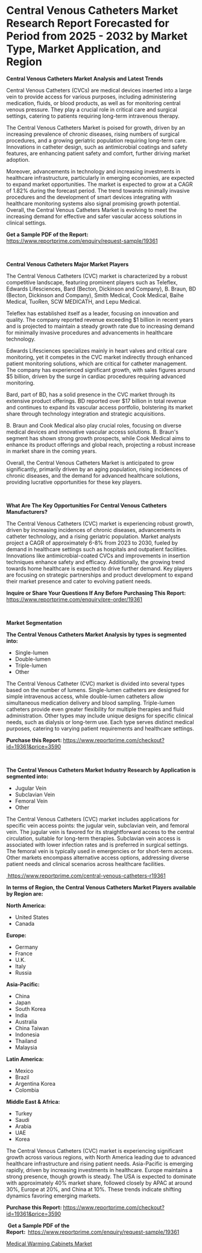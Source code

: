 <p><h1>Central Venous Catheters Market Research Report Forecasted for Period from 2025 -  2032 by Market Type, Market Application, and Region</h1></p><p><strong>Central Venous Catheters Market Analysis and Latest Trends</strong></p>
<p><p>Central Venous Catheters (CVCs) are medical devices inserted into a large vein to provide access for various purposes, including administering medication, fluids, or blood products, as well as for monitoring central venous pressure. They play a crucial role in critical care and surgical settings, catering to patients requiring long-term intravenous therapy.</p><p>The Central Venous Catheters Market is poised for growth, driven by an increasing prevalence of chronic diseases, rising numbers of surgical procedures, and a growing geriatric population requiring long-term care. Innovations in catheter design, such as antimicrobial coatings and safety features, are enhancing patient safety and comfort, further driving market adoption.</p><p>Moreover, advancements in technology and increasing investments in healthcare infrastructure, particularly in emerging economies, are expected to expand market opportunities. The market is expected to grow at a CAGR of 1.82% during the forecast period. The trend towards minimally invasive procedures and the development of smart devices integrating with healthcare monitoring systems also signal promising growth potential. Overall, the Central Venous Catheters Market is evolving to meet the increasing demand for effective and safer vascular access solutions in clinical settings.</p></p>
<p><strong>Get a Sample PDF of the Report:&nbsp;</strong> <a href="https://www.reportprime.com/enquiry/request-sample/19361?utm_campaign=3033&utm_medium=2&utm_source=Github&utm_content=ia&utm_term=19032025&utm_id=central-venous-catheters">https://www.reportprime.com/enquiry/request-sample/19361</a></p>
<p>&nbsp;</p>
<p><strong>Central Venous Catheters Major Market Players</strong></p>
<p><p>The Central Venous Catheters (CVC) market is characterized by a robust competitive landscape, featuring prominent players such as Teleflex, Edwards Lifesciences, Bard (Becton, Dickinson and Company), B. Braun, BD (Becton, Dickinson and Company), Smith Medical, Cook Medical, Baihe Medical, TuoRen, SCW MEDICATH, and Lepu Medical. </p><p>Teleflex has established itself as a leader, focusing on innovation and quality. The company reported revenue exceeding $1 billion in recent years and is projected to maintain a steady growth rate due to increasing demand for minimally invasive procedures and advancements in healthcare technology. </p><p>Edwards Lifesciences specializes mainly in heart valves and critical care monitoring, yet it competes in the CVC market indirectly through enhanced patient monitoring solutions, which are critical for catheter management. The company has experienced significant growth, with sales figures around $5 billion, driven by the surge in cardiac procedures requiring advanced monitoring.</p><p>Bard, part of BD, has a solid presence in the CVC market through its extensive product offerings. BD reported over $17 billion in total revenue and continues to expand its vascular access portfolio, bolstering its market share through technology integration and strategic acquisitions.</p><p>B. Braun and Cook Medical also play crucial roles, focusing on diverse medical devices and innovative vascular access solutions. B. Braun's segment has shown strong growth prospects, while Cook Medical aims to enhance its product offerings and global reach, projecting a robust increase in market share in the coming years.</p><p>Overall, the Central Venous Catheters Market is anticipated to grow significantly, primarily driven by an aging population, rising incidences of chronic diseases, and the demand for advanced healthcare solutions, providing lucrative opportunities for these key players.</p></p>
<p>&nbsp;</p>
<p><strong>What Are The Key Opportunities For Central Venous Catheters Manufacturers?</strong></p>
<p><p>The Central Venous Catheters (CVC) market is experiencing robust growth, driven by increasing incidences of chronic diseases, advancements in catheter technology, and a rising geriatric population. Market analysts project a CAGR of approximately 6-8% from 2023 to 2030, fueled by demand in healthcare settings such as hospitals and outpatient facilities. Innovations like antimicrobial-coated CVCs and improvements in insertion techniques enhance safety and efficacy. Additionally, the growing trend towards home healthcare is expected to drive further demand. Key players are focusing on strategic partnerships and product development to expand their market presence and cater to evolving patient needs.</p></p>
<p><strong>Inquire or Share Your Questions If Any Before Purchasing This Report:</strong> <a href="https://www.reportprime.com/enquiry/pre-order/19361?utm_campaign=3033&utm_medium=2&utm_source=Github&utm_content=ia&utm_term=19032025&utm_id=central-venous-catheters">https://www.reportprime.com/enquiry/pre-order/19361</a></p>
<p>&nbsp;</p>
<p><strong>Market Segmentation</strong></p>
<p><strong>The Central Venous Catheters Market Analysis by types is segmented into:</strong></p>
<p><ul><li>Single-lumen</li><li>Double-lumen</li><li>Triple-lumen</li><li>Other</li></ul></p>
<p><p>The Central Venous Catheter (CVC) market is divided into several types based on the number of lumens. Single-lumen catheters are designed for simple intravenous access, while double-lumen catheters allow simultaneous medication delivery and blood sampling. Triple-lumen catheters provide even greater flexibility for multiple therapies and fluid administration. Other types may include unique designs for specific clinical needs, such as dialysis or long-term use. Each type serves distinct medical purposes, catering to varying patient requirements and healthcare settings.</p></p>
<p><strong>Purchase this Report:&nbsp;</strong><a href="https://www.reportprime.com/checkout?id=19361&price=3590&utm_campaign=3033&utm_medium=2&utm_source=Github&utm_content=ia&utm_term=19032025&utm_id=central-venous-catheters">https://www.reportprime.com/checkout?id=19361&price=3590</a></p>
<p>&nbsp;</p>
<p><strong>The Central Venous Catheters Market Industry Research by Application is segmented into:</strong></p>
<p><ul><li>Jugular Vein</li><li>Subclavian Vein</li><li>Femoral Vein</li><li>Other</li></ul></p>
<p><p>The Central Venous Catheters (CVC) market includes applications for specific vein access points: the jugular vein, subclavian vein, and femoral vein. The jugular vein is favored for its straightforward access to the central circulation, suitable for long-term therapies. Subclavian vein access is associated with lower infection rates and is preferred in surgical settings. The femoral vein is typically used in emergencies or for short-term access. Other markets encompass alternative access options, addressing diverse patient needs and clinical scenarios across healthcare facilities.</p></p>
<p><a href="https://www.reportprime.com/central-venous-catheters-r19361?utm_campaign=3033&utm_medium=2&utm_source=Github&utm_content=ia&utm_term=19032025&utm_id=central-venous-catheters">&nbsp;https://www.reportprime.com/central-venous-catheters-r19361</a></p>
<p><strong>In terms of Region, the Central Venous Catheters Market Players available by Region are:</strong></p>
<p>
    <p> <strong> North America: </strong>
        <ul>
            <li>United States</li>
            <li>Canada</li>
        </ul>
        </p> 
    <p> <strong> Europe: </strong>
        <ul>
            <li>Germany</li>
            <li>France</li>
            <li>U.K.</li>
            <li>Italy</li>
            <li>Russia</li>
        </ul>
        </p> 
    <p> <strong> Asia-Pacific: </strong>
        <ul>
            <li>China</li>
            <li>Japan</li>
            <li>South Korea</li>
            <li>India</li>
            <li>Australia</li>
            <li>China Taiwan</li>
            <li>Indonesia</li>
            <li>Thailand</li>
            <li>Malaysia</li>
        </ul>
        </p> 
    <p> <strong> Latin America: </strong>
        <ul>
            <li>Mexico</li>
            <li>Brazil</li>
            <li>Argentina Korea</li>
            <li>Colombia</li>
        </ul>
        </p> 
    <p> <strong> Middle East & Africa: </strong>
        <ul>
            <li>Turkey</li>
            <li>Saudi</li>
            <li>Arabia</li>
            <li>UAE</li>
            <li>Korea</li>
        </ul>
    </p>
    </p>
<p><p>The Central Venous Catheters (CVC) market is experiencing significant growth across various regions, with North America leading due to advanced healthcare infrastructure and rising patient needs. Asia-Pacific is emerging rapidly, driven by increasing investments in healthcare. Europe maintains a strong presence, though growth is steady. The USA is expected to dominate with approximately 40% market share, followed closely by APAC at around 30%, Europe at 20%, and China at 10%. These trends indicate shifting dynamics favoring emerging markets.</p></p>
<p><strong>Purchase this Report: </strong><a href="https://www.reportprime.com/checkout?id=19361&price=3590&utm_campaign=3033&utm_medium=2&utm_source=Github&utm_content=ia&utm_term=19032025&utm_id=central-venous-catheters">https://www.reportprime.com/checkout?id=19361&price=3590</a></p>
<p>&nbsp;<strong>Get a Sample PDF of the Report:&nbsp;&nbsp;</strong><a href="https://www.reportprime.com/enquiry/request-sample/19361?utm_campaign=3033&utm_medium=2&utm_source=Github&utm_content=ia&utm_term=19032025&utm_id=central-venous-catheters">https://www.reportprime.com/enquiry/request-sample/19361</a></p>
<p><strong></strong></p>
<p><p><a href="https://github.com/motanafraxer/Market-Research-Report-List-1/blob/main/medical-warming-cabinets-market.md?utm_campaign=3033&utm_medium=2&utm_source=Github&utm_content=ia&utm_term=19032025&utm_id=central-venous-catheters">Medical Warming Cabinets Market</a></p></p>